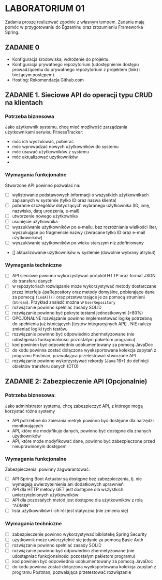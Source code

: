 # LABORATORIUM 01

Zadania proszę realizować zgodnie z własnym tempem. Zadania mają pomóc w przygotowaniu do Egzaminu oraz zrozumieniu Frameworka Spring.

## ZADANIE 0
- Konfiguracja środowiska, wdrożenie do projektu.
- Konfiguracja prywatnego repozytorium (udostępnienie dostępu prowadzącemu do prywatnego repozytorium z projektem (link) i bieżącym postępem). 
- Hosting: Rekomendacja Github.com

## ZADANIE 1. Sieciowe API do operacji typu CRUD na klientach

### Potrzeba biznesowa

Jako użytkownik systemu, chcę mieć możliwość zarządzania użytkownikami serwisu FitnessTracker:

- móc ich wyszukiwać, pobierać
- móc wprowadzać nowych użytkowników do systemu
- móc usuwać użytkowników z systemu
- móc aktualizować użytkowników
-

### Wymagania funkcjonalne

Stworzone API powinno pozwalać na:

- [ ] wylistowanie podstawowych informacji o wszystkich użytkownikach zapisanych w systemie (tylko ID oraz nazwa
  klienta)
- [ ] pobranie szczegółów dotyczących wybranego użytkownika (ID, imię, nazwisko, datę urodzenia, e-mail)
- [ ] utworzenie nowego użytkownika
- [ ] usunięcie użytkownika
- [ ] wyszukiwanie użytkowników po e-mailu, bez rozróżniania wielkości liter, wyszukujące po fragmencie nazwy (zwracane
  tylko
  ID oraz e-mail użytkowników)
- [ ] wyszukiwanie użytkowników po wieku starszym niż zdefiniowany
- [] aktualizowanie użytkowników w systemie (dowolnie wybrany atrybut)

### Wymagania techniczne

- [ ] API sieciowe powinno wykorzystywać protokół HTTP oraz format JSON do transferu danych
- [ ] w repozytoriach rozwiązanie może wykorzystywać metody dostarczane przez interfejs JpaRepository oraz metody
  domyślne, pobierające dane za pomocą `findAll()` oraz przetwarzające je za pomocą strumieni (`Stream`). Przykład
  znaleźć można w `UserRepository`
- [ ] rozwiązanie powinno spełniać zasady SOLID
- [ ] rozwiązanie powinno być pokryte testami jednostkowymi (>80%)
- [ ] OPCJONALNE rozwiązanie powinno implementować logikę potrzebną do spełnienia już
  istniejących [testów integracyjnych API]
  . NIE należy zmieniać logiki tych testów.
- [ ] rozwiązanie powinno być odpowiednio zhermetyzowane (nie udostępniać funkcjonalności pozostałym pakietom programu)
- [ ] kod powinien być odpowiednio udokumentowany za pomocą JavaDoc
- [ ] do kodu powinna zostać dołączona wyeksportowana kolekcja zapytań z programu Postman, pozwalająca przetestować
  stworzone API
- [ ] rozwiązanie powinno wykorzystywać rekordy (Java 16+) do definicji obiektów transferu danych (DTO)

## ZADANIE 2: Zabezpieczenie API (Opcjonalnie)

### Potrzeba biznesowa:

Jako administrator systemu, chcę zabezpieczyć API, z którego mogą korzystać różne systemy

- API potrzebne do zbierania metryk powinno być dostępne dla narzędzi monitorujących
- API, które nie modyfikuje danych, powinno być dostępne dla znanych użytkowników
- API, które może modyfikować dane, powinno być zabezpieczone przed nieuprawnionym dostępem

### Wymagania funkcjonalne

Zabezpieczenia, powinny zagwarantować:

- [ ] API Spring Boot Actuator są dostępne bez zabezpieczenia, tj. nie wymagają uwierzytelnienia ani dodatkowych
  uprawnień
- [ ] API dla HTTP metody GET jest dostępne dla wszystkich uwierzytelnionych użytkowników
- [ ] API dla pozostałych metod jest dostępne dla użytkowników z rolą "ADMIN"
- [ ] lista użytkowników i ich ról jest statyczna (nie zmienia się)

### Wymagania techniczne

- [ ] zabezpieczenie powinno wykorzystywać bibliotekę Spring Security
- [ ] użytkownik może uwierzytelnić się jedynie za pomocą Basic Auth
- [ ] rozwiązanie powinno spełniać zasady SOLID
- [ ] rozwiązanie powinno być odpowiednio zhermetyzowane (nie udostępniać funkcjonalności pozostałym pakietom programu)
- [ ] kod powinien być odpowiednio udokumentowany za pomocą JavaDoc
- [ ] do kodu powinna zostać dołączona wyeksportowana kolekcja zapytań z programu Postman, pozwalająca przetestować
  rozwiązanie